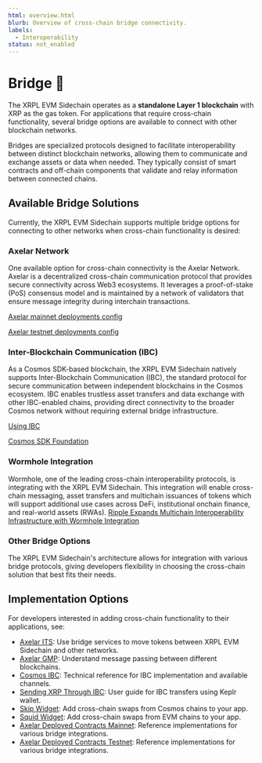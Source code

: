 ```yaml
---
html: overview.html
blurb: Overview of cross-chain bridge connectivity.
labels:
  - Interoperability
status: not_enabled
---
```


# Bridge 🌉

The XRPL EVM Sidechain operates as a **standalone Layer 1 blockchain** with XRP as the gas token. For applications that require cross-chain functionality, several bridge options are available to connect with other blockchain networks.

Bridges are specialized protocols designed to facilitate interoperability between distinct blockchain networks, allowing them to communicate and exchange assets or data when needed. They typically consist of smart contracts and off-chain components that validate and relay information between connected chains.

## Available Bridge Solutions

Currently, the XRPL EVM Sidechain supports multiple bridge options for connecting to other networks when cross-chain functionality is desired:

### Axelar Network

One available option for cross-chain connectivity is the Axelar Network. Axelar is a decentralized cross-chain communication protocol that provides secure connectivity across Web3 ecosystems. It leverages a proof-of-stake (PoS) consensus model and is maintained by a network of validators that ensure message integrity during interchain transactions.

[Axelar mainnet deployments config](https://github.com/axelarnetwork/axelar-contract-deployments/blob/main/axelar-chains-config/info/mainnet.json)

[Axelar testnet deployments config](https://github.com/axelarnetwork/axelar-contract-deployments/blob/main/axelar-chains-config/info/testnet.json)

### Inter-Blockchain Communication (IBC)

As a Cosmos SDK-based blockchain, the XRPL EVM Sidechain natively supports Inter-Blockchain Communication (IBC), the standard protocol for secure communication between independent blockchains in the Cosmos ecosystem. IBC enables trustless asset transfers and data exchange with other IBC-enabled chains, providing direct connectivity to the broader Cosmos network without requiring external bridge infrastructure.

[Using IBC](../developers/interacting-with-cosmos/using-ibc.md)

[Cosmos SDK Foundation](../developers/interacting-with-cosmos/introduction.md)


### Wormhole Integration

Wormhole, one of the leading cross-chain interoperability protocols, is integrating with the XRPL EVM Sidechain. This integration will enable cross-chain messaging, asset transfers and multichain issuances of tokens which will support additional use cases across DeFi, institutional onchain finance, and real-world assets (RWAs).
[Ripple Expands Multichain Interoperability Infrastructure with Wormhole Integration](https://wormhole.com/blog/ripple-expands-multichain-interoperability-infrastructure-with-wormhole)

### Other Bridge Options

The XRPL EVM Sidechain's architecture allows for integration with various bridge protocols, giving developers flexibility in choosing the cross-chain solution that best fits their needs.

## Implementation Options

For developers interested in adding cross-chain functionality to their applications, see:

- [Axelar ITS](../developers/interacting-with-evm/advanced-guides/cross-chain-transactions/send-tokens.md): Use bridge services to move tokens between XRPL EVM Sidechain and other networks.
- [Axelar GMP](../developers/interacting-with-evm/advanced-guides/cross-chain-transactions/send-messages.md): Understand message passing between different blockchains.
- [Cosmos IBC](../developers/interacting-with-cosmos/using-ibc.md): Technical reference for IBC implementation and available channels.
- [Sending XRP Through IBC](../users/sending-through-ibc.md): User guide for IBC transfers using Keplr wallet.
- [Skip Widget](../developers/interacting-with-cosmos/advanced-guides/cross-chain-transactions/swap-with-skip-widget.md): Add cross-chain swaps from Cosmos chains to your app.
- [Squid Widget](../developers/interacting-with-evm/advanced-guides/cross-chain-transactions/swap-with-squid-widget.md): Add cross-chain swaps from EVM chains to your app.
- [Axelar Deployed Contracts Mainnet](deployed-contracts-mainnet.md): Reference implementations for various bridge integrations.
- [Axelar Deployed Contracts Testnet](deployed-contracts-testnet.md): Reference implementations for various bridge integrations.


